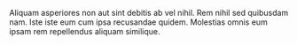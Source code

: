 Aliquam asperiores non aut sint debitis ab vel nihil.
Rem nihil sed quibusdam nam.
Iste iste eum cum ipsa recusandae quidem.
Molestias omnis eum ipsam rem repellendus aliquam similique.